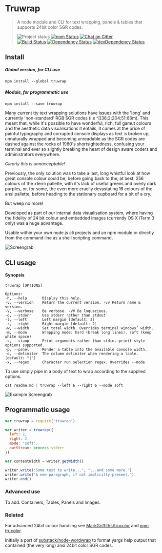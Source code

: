 # Truwrap
> A node module and CLI for text wrapping, panels & tables that supports 24bit color SGR codes.
>
>![Project status][project-badge]
[![npm Status][npm-badge]][npm]
[![Chat on Gitter][gitter-badge]][gitter]  
[![Build Status][build-badge]][travis]
[![Dependency Status][david-badge]][david]
[![devDependency Status][david-dev-badge]][david-dev]

## Install
##### Global version, for CLI use
`npm install --global truwrap`

##### Module, for programmatic use
`npm install --save truwrap`

Many current tty text wrapping solutions have issues with the 'long' and currently 'non-standard' RGB SGR codes (i.e ^[[38;2;204;51;66m). This meant that, while it's possible to have wonderful, rich, full gamut colours and the aesthetic data visualisations it entails, it comes at the price of painful typography and corrupted console displays as text is broken up, unnaturally wrapped and becoming unreadable as the SGR codes are dashed against the rocks of 1980's shortsightedness, confusing your terminal and ever so slightly breaking the heart of design aware coders and administrators everywhere.

_Clearly this is unnacceptable!_

Previously, the only solution was to take a last, long whistful look at how great console colour could be, before going back to the, at best, 256 colours of the xterm pallette, with it's lack of useful greens and overly dark purples, or, for some, the even more cruelly devastating 16 colours of the ansi pallette, before heading to the stationary cupboard for a bit of a cry.

But weep no more!

Developed as part of our internal data visualisation system, where having the fidelity of 24 bit colour and embedded images (currently OS X iTerm 3 only) was a huge advantage.

Usable within your own node.js cli projects and an npm module or directly from the command line as a shell scripting command.

![Screengrab][grab]

## CLI usage

#### Synopsis

```text
truwrap [OPTIONS]

Options:
-h, --help       Display this help.
-v, --version    Return the current version. -vv Return name & version.
-V, --verbose    Be verbose. -VV Be loquacious.
-o, --stderr     Use stderr rather than stdout
-l, --left       Left margin [default: 2]
-r, --right      Right margin [default: 2]
-w, --width      Set total width. Overrides terminal windows’ width.
-m, --mode       Wrapping mode: hard (break long lines), soft (keep white space)
-s, --stamp      Print arguments rather than stdin. printf-style options supported.
-p, --panel      Render a table into the available console width.
-d, --delimiter  The column delimiter when rendering a table. [default: "|"]
-x, --regex      Character run selection regex. Overrides --mode

```

To use simply pipe in a body of text to wrap according to the supplied options.

    cat readme.md | truwrap --left 6 --right 6 --mode soft

![Example Screengrab][example]

## Programmatic usage

```js
var truwrap = require('truwrap')

var writer = truwrap({
  left: 2,
  right: 2,
  mode: 'soft',
  outStream: process.stderr
})

var contentWidth = writer.getWidth()

writer.write("Some text to write...", "...and some more.")
writer.write("A new paragraph, if not implicitly present.")
writer.end()
```

### Advanced use

To add. Containers, Tables, Panels and Images.

### Related

For advanced 24bit colour handling see [MarkGriffiths/trucolor](https://github.com/MarkGriffiths/trucolor) and [npm trucolor](https://www.npmjs.com/package/trucolor).

Initially a port of [substack/node-wordwrap](https://github.com/substack/node-wordwrap) to format yargs help output that contained (the very long) ansi 24bit color SGR codes.

[grab]: http://markgriffiths.github.io/projects/truwrap/truwrap.png
[example]: http://markgriffiths.github.io/projects/truwrap/example.png

[project-badge]: http://img.shields.io/badge/status-beta-blue.svg?style=flat
[build-badge]: http://img.shields.io/travis/MarkGriffiths/truwrap.svg?branch=master&style=flat
[david-badge]: http://img.shields.io/david/MarkGriffiths/truwrap.svg?style=flat
[david-dev-badge]: http://img.shields.io/david/dev/MarkGriffiths/truwrap.svg?style=flat
[npm-badge]: https://img.shields.io/npm/v/truwrap.svg?style=flat
[gitter-badge]: https://badges.gitter.im/MarkGriffiths/help.svg

[travis]: https://travis-ci.org/MarkGriffiths/truwrap
[david]: https://david-dm.org/MarkGriffiths/truwrap
[david-dev]: https://david-dm.org/MarkGriffiths/truwrap#info=devDependencies
[npm]: https://www.npmjs.com/package/truwrap
[gitter]: https://gitter.im/MarkGriffiths/help?utm_source=badge&utm_medium=badge&utm_campaign=pr-badge&utm_content=badge
